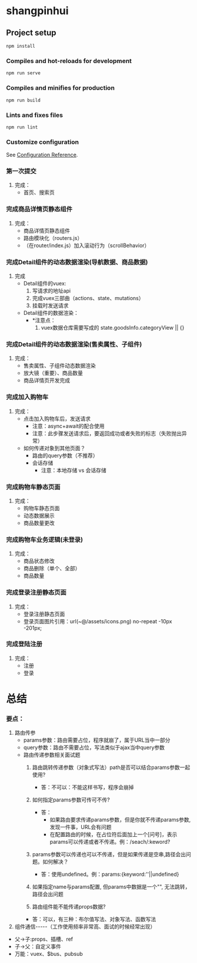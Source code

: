 # shangpinhui

## Project setup
```
npm install
```

### Compiles and hot-reloads for development
```
npm run serve
```

### Compiles and minifies for production
```
npm run build
```

### Lints and fixes files
```
npm run lint
```

### Customize configuration
See [Configuration Reference](https://cli.vuejs.org/config/).

### 第一次提交
1. 完成：
    * 首页、搜索页

 ### 完成商品详情页静态组件
 1. 完成：
    * 商品详情页静态组件
    * 路由模块化（routers.js）
    * （在router/index.js）加入滚动行为（scrollBehavior）

### 完成Detail组件的动态数据渲染(导航数据、商品数据)
1. 完成
    * Detail组件的vuex:
        1. 写请求的地址api
        2. 完成vuex三部曲（actions、state、mutations）
        3. 挂载时发送请求
    * Detail组件的数据渲染：
        * *注意点：
            1. vuex数据仓库需要写成的 state.goodsInfo.categoryView || {}
### 完成Detail组件的动态数据渲染(售卖属性、子组件)
1. 完成：
    * 售卖属性、子组件动态数据渲染
    * 放大镜（重要）、商品数量
    * 商品详情页开发完成
### 完成加入购物车
1. 完成：
    * 点击加入购物车后，发送请求
        + 注意：async+await的配合使用
        + 注意：此步骤发送请求后，要返回成功或者失败的标志（失败抛出异常）
    * 如何传递对象到其他页面？
        - 路由的query参数（不推荐）
        - 会话存储 
            * 注意：本地存储 vs 会话存储
### 完成购物车静态页面
1. 完成：
    * 购物车静态页面
    * 动态数据展示
    * 商品数量更改
### 完成购物车业务逻辑(未登录)
1. 完成：
    * 商品状态修改
    * 商品删除（单个、全部）
    * 商品数量
### 完成登录注册静态页面
1. 完成：
    * 登录注册静态页面
    * 登录页面图片引用：url(~@/assets/icons.png) no-repeat -10px -201px;
### 完成登陆注册
1. 完成：
    * 注册
    * 登录



# 总结
### 要点：
1. 路由传参
    * params参数：路由需要占位，程序就崩了，属于URL当中一部分
    * query参数：路由不需要占位，写法类似于ajax当中query参数
    * 路由传递参数相关面试题
        1. 路由跳转传递参数（对象式写法）path是否可以结合params参数一起使用?
            + 答：不可以：不能这样书写，程序会崩掉
        2. 如何指定params参数可传可不传? 
            * 答：
                - 如果路由要求传递params参数，但是你就不传递params参数,发现一件事，URL会有问题
                - 在配置路由的时候，在占位符后面加上一个[问号]，表示params可以传递或者不传递。例：/seach/:keword?
        3. params参数可以传递也可以不传递，但是如果传递是空串,路径会出问题。如何解决？
            * 答：使用undefined。例：params:{keyword:''||undefined}
        4. 如果指定name与params配置, 但params中数据是一个"", 无法跳转，路径会出问题

        5. 路由组件能不能传递props数据?
        * 答：可以，有三种：布尔值写法、对象写法、函数写法
2. 组件通信-----（工作使用频率非常高、面试的时候经常出现）
* 父->子:props、插槽、ref
* 子->父：自定义事件
* 万能：vuex、$bus、pubsub

